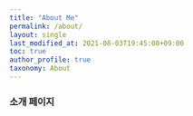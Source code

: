 ```yaml
---
title: "About Me"
permalink: /about/
layout: single
last_modified_at: 2021-08-03T19:45:00+09:00
toc: true
author_profile: true
taxonomy: About
---
```


### 소개 페이지